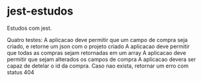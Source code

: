 # jest-estudos
Estudos com jest.

Quatro testes: 
  A aplicacao deve permitir que um campo de compra seja criado, e retorne um json com o projeto criado
  A aplicacao deve permitir que todas as compras sejam retornadas em um array
  A aplicacao deve permitir que sejam alterados os campos de compra
  A aplicacao devera ser capaz de detelar o id da compra. Caso nao exista, retornar um erro com status 404
  
